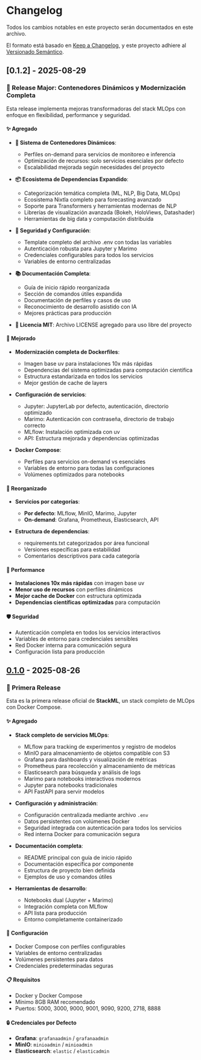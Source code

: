 # Changelog

Todos los cambios notables en este proyecto serán documentados en este archivo.

El formato está basado en [Keep a Changelog](https://keepachangelog.com/es-ES/1.0.0/),
y este proyecto adhiere al [Versionado Semántico](https://semver.org/lang/es/).

## [0.1.2] - 2025-08-29

### 🚀 Release Major: Contenedores Dinámicos y Modernización Completa

Esta release implementa mejoras transformadoras del stack MLOps con enfoque en flexibilidad, performance y seguridad.

#### ✨ Agregado

- **🔧 Sistema de Contenedores Dinámicos**:
  - Perfiles on-demand para servicios de monitoreo e inferencia
  - Optimización de recursos: solo servicios esenciales por defecto
  - Escalabilidad mejorada según necesidades del proyecto

- **📦 Ecosistema de Dependencias Expandido**:
  - Categorización temática completa (ML, NLP, Big Data, MLOps)
  - Ecosistema Nixtla completo para forecasting avanzado
  - Soporte para Transformers y herramientas modernas de NLP
  - Librerías de visualización avanzada (Bokeh, HoloViews, Datashader)
  - Herramientas de big data y computación distribuida

- **🔐 Seguridad y Configuración**:
  - Template completo del archivo .env con todas las variables
  - Autenticación robusta para Jupyter y Marimo
  - Credenciales configurables para todos los servicios
  - Variables de entorno centralizadas

- **📚 Documentación Completa**:
  - Guía de inicio rápido reorganizada
  - Sección de comandos útiles expandida
  - Documentación de perfiles y casos de uso
  - Reconocimiento de desarrollo asistido con IA
  - Mejores prácticas para producción

- **📄 Licencia MIT**: Archivo LICENSE agregado para uso libre del proyecto

#### 🐳 Mejorado

- **Modernización completa de Dockerfiles**:
  - Imagen base uv para instalaciones 10x más rápidas
  - Dependencias del sistema optimizadas para computación científica
  - Estructura estandarizada en todos los servicios
  - Mejor gestión de cache de layers

- **Configuración de servicios**:
  - Jupyter: JupyterLab por defecto, autenticación, directorio optimizado
  - Marimo: Autenticación con contraseña, directorio de trabajo correcto
  - MLflow: Instalación optimizada con uv
  - API: Estructura mejorada y dependencias optimizadas

- **Docker Compose**:
  - Perfiles para servicios on-demand vs esenciales
  - Variables de entorno para todas las configuraciones
  - Volúmenes optimizados para notebooks

#### 🔧 Reorganizado

- **Servicios por categorías**:
  - **Por defecto**: MLflow, MinIO, Marimo, Jupyter
  - **On-demand**: Grafana, Prometheus, Elasticsearch, API

- **Estructura de dependencias**:
  - requirements.txt categorizados por área funcional
  - Versiones específicas para estabilidad
  - Comentarios descriptivos para cada categoría

#### 🚀 Performance

- **Instalaciones 10x más rápidas** con imagen base uv
- **Menor uso de recursos** con perfiles dinámicos
- **Mejor cache de Docker** con estructura optimizada
- **Dependencias científicas optimizadas** para computación

#### 🛡️ Seguridad

- Autenticación completa en todos los servicios interactivos
- Variables de entorno para credenciales sensibles
- Red Docker interna para comunicación segura
- Configuración lista para producción

## [0.1.0] - 2025-08-26

### 🎉 Primera Release

Esta es la primera release oficial de **StackML**, un stack completo de MLOps con Docker Compose.

#### ✨ Agregado

- **Stack completo de servicios MLOps**:

  - MLflow para tracking de experimentos y registro de modelos
  - MinIO para almacenamiento de objetos compatible con S3
  - Grafana para dashboards y visualización de métricas
  - Prometheus para recolección y almacenamiento de métricas
  - Elasticsearch para búsqueda y análisis de logs
  - Marimo para notebooks interactivos modernos
  - Jupyter para notebooks tradicionales
  - API FastAPI para servir modelos

- **Configuración y administración**:

  - Configuración centralizada mediante archivo `.env`
  - Datos persistentes con volúmenes Docker
  - Seguridad integrada con autenticación para todos los servicios
  - Red interna Docker para comunicación segura

- **Documentación completa**:

  - README principal con guía de inicio rápido
  - Documentación específica por componente
  - Estructura de proyecto bien definida
  - Ejemplos de uso y comandos útiles

- **Herramientas de desarrollo**:

  - Notebooks dual (Jupyter + Marimo)
  - Integración completa con MLflow
  - API lista para producción
  - Entorno completamente containerizado

#### 🔧 Configuración

- Docker Compose con perfiles configurables
- Variables de entorno centralizadas
- Volúmenes persistentes para datos
- Credenciales predeterminadas seguras

#### 📋 Requisitos

- Docker y Docker Compose
- Mínimo 8GB RAM recomendado
- Puertos: 5000, 3000, 9000, 9001, 9090, 9200, 2718, 8888

#### 🔒 Credenciales por Defecto

- **Grafana**: `grafanaadmin` / `grafanaadmin`
- **MinIO**: `minioadmin` / `minioadmin`
- **Elasticsearch**: `elastic` / `elasticadmin`

[0.1.0]: https://github.com/emiliodavola/stackML/releases/tag/v0.1.0
